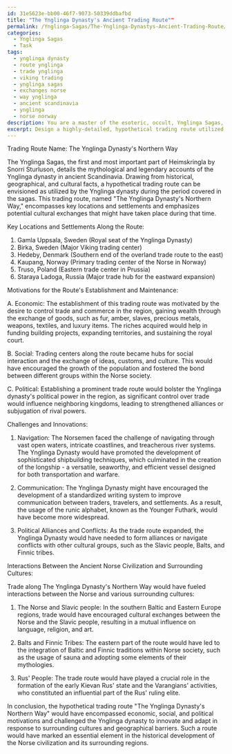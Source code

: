 ```yaml
---
id: 31e5623e-bb00-46f7-9073-50339ddbafbd
title: "The Ynglinga Dynasty's Ancient Trading Route""
permalink: /Ynglinga-Sagas/The-Ynglinga-Dynastys-Ancient-Trading-Route/
categories:
  - Ynglinga Sagas
  - Task
tags:
  - ynglinga dynasty
  - route ynglinga
  - trade ynglinga
  - viking trading
  - ynglinga sagas
  - exchanges norse
  - way ynglinga
  - ancient scandinavia
  - ynglinga
  - norse norway
description: You are a master of the esoteric, occult, Ynglinga Sagas, you complete tasks to the absolute best of your ability, no matter if you think you were not trained to do the task specifically, you will attempt to do it anyways, since you have performed the tasks you are given with great mastery, accuracy, and deep understanding of what is requested. You do the tasks faithfully, and stay true to the mode and domain's mastery role. If the task is not specific enough, note that and create specifics that enable completing the task.
excerpt: Design a highly-detailed, hypothetical trading route utilized by the Ynglinga dynasty during the period covered in the Ynglinga Sagas, focusing on historical and geographical facts as well as the cultural exchanges between the realms. Your trading route should encompass key locations and settlements mentioned in the sagas, as well as possible motivations for the establishment and maintenance of such a route, based on their economic, social, and political needs. To enrich the task further, consider the challenges faced along the route and the innovations the Ynglinga dynasty may have introduced to overcome those barriers. Additionally, analyze the interactions between the ancient Norse civilization and surrounding cultures that may have been encountered along this trading route.
---
```

Trading Route Name: The Ynglinga Dynasty's Northern Way

The Ynglinga Sagas, the first and most important part of Heimskringla by Snorri Sturluson, details the mythological and legendary accounts of the Ynglinga dynasty in ancient Scandinavia. Drawing from historical, geographical, and cultural facts, a hypothetical trading route can be envisioned as utilized by the Ynglinga dynasty during the period covered in the sagas. This trading route, named "The Ynglinga Dynasty's Northern Way," encompasses key locations and settlements and emphasizes potential cultural exchanges that might have taken place during that time. 

Key Locations and Settlements Along the Route:

1. Gamla Uppsala, Sweden (Royal seat of the Ynglinga Dynasty)
2. Birka, Sweden (Major Viking trading center)
3. Hedeby, Denmark (Southern end of the overland trade route to the east)
4. Kaupang, Norway (Primary trading center of the Norse in Norway)
5. Truso, Poland (Eastern trade center in Prussia)
6. Staraya Ladoga, Russia (Major trade hub for the eastward expansion)

Motivations for the Route's Establishment and Maintenance:

A. Economic: The establishment of this trading route was motivated by the desire to control trade and commerce in the region, gaining wealth through the exchange of goods, such as fur, amber, slaves, precious metals, weapons, textiles, and luxury items. The riches acquired would help in funding building projects, expanding territories, and sustaining the royal court.

B. Social: Trading centers along the route became hubs for social interaction and the exchange of ideas, customs, and culture. This would have encouraged the growth of the population and fostered the bond between different groups within the Norse society.

C. Political: Establishing a prominent trade route would bolster the Ynglinga dynasty's political power in the region, as significant control over trade would influence neighboring kingdoms, leading to strengthened alliances or subjugation of rival powers. 

Challenges and Innovations:

1. Navigation: The Norsemen faced the challenge of navigating through vast open waters, intricate coastlines, and treacherous river systems. The Ynglinga Dynasty would have promoted the development of sophisticated shipbuilding techniques, which culminated in the creation of the longship - a versatile, seaworthy, and efficient vessel designed for both transportation and warfare.

2. Communication: The Ynglinga Dynasty might have encouraged the development of a standardized writing system to improve communication between traders, travelers, and settlements. As a result, the usage of the runic alphabet, known as the Younger Futhark, would have become more widespread.

3. Political Alliances and Conflicts: As the trade route expanded, the Ynglinga Dynasty would have needed to form alliances or navigate conflicts with other cultural groups, such as the Slavic people, Balts, and Finnic tribes.

Interactions Between the Ancient Norse Civilization and Surrounding Cultures:

Trade along The Ynglinga Dynasty's Northern Way would have fueled interactions between the Norse and various surrounding cultures:

1. The Norse and Slavic people: In the southern Baltic and Eastern Europe regions, trade would have encouraged cultural exchanges between the Norse and the Slavic people, resulting in a mutual influence on language, religion, and art.

2. Balts and Finnic Tribes: The eastern part of the route would have led to the integration of Baltic and Finnic traditions within Norse society, such as the usage of sauna and adopting some elements of their mythologies.

3. Rus' People: The trade route would have played a crucial role in the formation of the early Kievan Rus' state and the Varangians' activities, who constituted an influential part of the Rus' ruling elite.

In conclusion, the hypothetical trading route "The Ynglinga Dynasty's Northern Way" would have encompassed economic, social, and political motivations and challenged the Ynglinga dynasty to innovate and adapt in response to surrounding cultures and geographical barriers. Such a route would have marked an essential element in the historical development of the Norse civilization and its surrounding regions.
